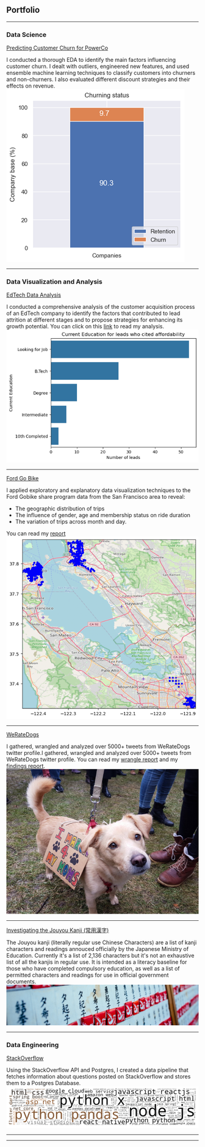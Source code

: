 ## Portfolio

---
### Data Science

[Predicting Customer Churn for PowerCo](https://github.com/NajibAdan/forage_bcg_tasks)

I conducted a thorough EDA to identify the main factors influencing customer churn. I dealt with outliers, engineered new features, and used ensemble machine learning techniques to classify customers into churners and non-churners. I also evaluated different discount strategies and their effects on revenue.
<img src="images/powerco.png?raw=true">

---
### Data Visualization and Analysis

[EdTech Data Analysis](https://github.com/NajibAdan/EdTech_Analysis)

I conducted a comprehensive analysis of the customer acquisition process of an EdTech company to identify the factors that contributed to lead attrition at different stages and to propose strategies for enhancing its growth potential. You can click on this [link](html/edtech_analysis.html) to read my analysis.
<img src="images/edtech.png?raw=true"/>

---
[Ford Go Bike](https://github.com/NajibAdan/UdacityxALX/tree/main/Project_003)

I applied exploratory and explanatory data visualization techniques to the Ford Gobike share program data from the San Francisco area to reveal:

- The geographic distribution of trips
- The influence of gender, age and membership status on ride duration
- The variation of trips across month and day.

You can read my [report](html/fordgobike.html)
<img src="images/fordgobike.png?raw=true"/>

---
[WeRateDogs](https://github.com/NajibAdan/UdacityxALX/tree/main/Project_002)

I gathered, wrangled and analyzed over 5000+ tweets from WeRateDogs twitter profile.I gathered, wrangled and analyzed over 5000+ tweets from WeRateDogs twitter profile.
You can read my [wrangle report](pdf/wrangle_report.pdf) and my [findings report](pdf/act_report.pdf).
<img src="images/weratedogs.jpg?raw=true"/>

---
[Investigating the Jouyou Kanji (常用漢字)](https://github.com/NajibAdan/Jouyou_Kanji_Analysis)

The Jouyou kanji (literally regular use Chinese Characters) are a list of kanji characters and readings annouced officially by the Japanese Ministry of Education. Currently it's a list of 2,136 characters but it's not an exhaustive list of all the kanjis in regular use. It is intended as a literacy baseline for those who have completed compulsory education, as well as a list of permitted characters and readings for use in official government documents.
<img src="images/joyo.jpg?raw=true"/>

---

### Data Engineering

[StackOverflow](https://github.com/NajibAdan/stack_overflow_data)

Using the StackOverflow API and Postgres, I created a data pipeline that fetches information about questions posted on StackOverflow and stores them to a Postgres Database. 
<img src="images/stackoverflow.png?raw=true"/>


---




---
